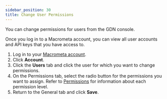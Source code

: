 ```yaml
---
sidebar_position: 30
title: Change User Permissions
---
```


You can change permissions for users from the GDN console.

Once you log in to a Macrometa account, you can view all user accounts and API keys that you have access to.

1. Log in to your [Macrometa account](https://auth-play.macrometa.io/).
1. Click **Account**.
1. Click the **Users** tab and click the user for which you want to change permissions.
1. On the Permissions tab, select the radio button for the permissions you want to assign. Refer to [Permissions](index.md) for information about each permission level.
1. Return to the General tab and click **Save**.
